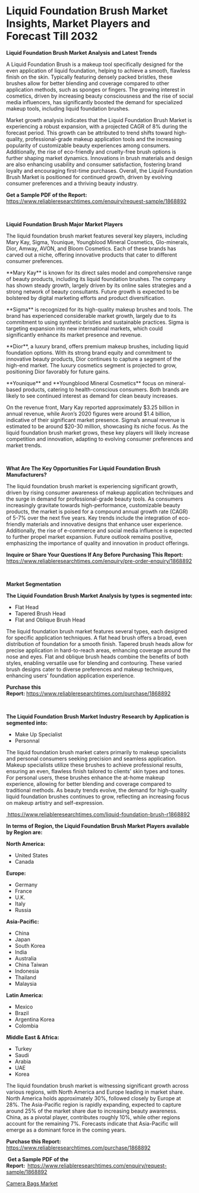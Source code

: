 <p><h1>Liquid Foundation Brush Market Insights, Market Players and Forecast Till 2032</h1></p><p><strong>Liquid Foundation Brush Market Analysis and Latest Trends</strong></p>
<p><p>A Liquid Foundation Brush is a makeup tool specifically designed for the even application of liquid foundation, helping to achieve a smooth, flawless finish on the skin. Typically featuring densely packed bristles, these brushes allow for better blending and coverage compared to other application methods, such as sponges or fingers. The growing interest in cosmetics, driven by increasing beauty consciousness and the rise of social media influencers, has significantly boosted the demand for specialized makeup tools, including liquid foundation brushes.</p><p>Market growth analysis indicates that the Liquid Foundation Brush Market is experiencing a robust expansion, with a projected CAGR of 8% during the forecast period. This growth can be attributed to trend shifts toward high-quality, professional-grade makeup application tools and the increasing popularity of customizable beauty experiences among consumers. Additionally, the rise of eco-friendly and cruelty-free brush options is further shaping market dynamics. Innovations in brush materials and design are also enhancing usability and consumer satisfaction, fostering brand loyalty and encouraging first-time purchases. Overall, the Liquid Foundation Brush Market is positioned for continued growth, driven by evolving consumer preferences and a thriving beauty industry.</p></p>
<p><strong>Get a Sample PDF of the Report:&nbsp;</strong> <a href="https://www.reliableresearchtimes.com/enquiry/request-sample/1868892?utm_campaign=2135&utm_medium=2&utm_source=Github&utm_content=ia&utm_term=05022025&utm_id=liquid-foundation-brush">https://www.reliableresearchtimes.com/enquiry/request-sample/1868892</a></p>
<p>&nbsp;</p>
<p><strong>Liquid Foundation Brush Major Market Players</strong></p>
<p><p>The liquid foundation brush market features several key players, including Mary Kay, Sigma, Younique, Youngblood Mineral Cosmetics, Glo-minerals, Dior, Amway, AVON, and Bloom Cosmetics. Each of these brands has carved out a niche, offering innovative products that cater to different consumer preferences.</p><p>**Mary Kay** is known for its direct sales model and comprehensive range of beauty products, including its liquid foundation brushes. The company has shown steady growth, largely driven by its online sales strategies and a strong network of beauty consultants. Future growth is expected to be bolstered by digital marketing efforts and product diversification.</p><p>**Sigma** is recognized for its high-quality makeup brushes and tools. The brand has experienced considerable market growth, largely due to its commitment to using synthetic bristles and sustainable practices. Sigma is targeting expansion into new international markets, which could significantly enhance its market presence and revenue.</p><p>**Dior**, a luxury brand, offers premium makeup brushes, including liquid foundation options. With its strong brand equity and commitment to innovative beauty products, Dior continues to capture a segment of the high-end market. The luxury cosmetics segment is projected to grow, positioning Dior favorably for future gains.</p><p>**Younique** and **Youngblood Mineral Cosmetics** focus on mineral-based products, catering to health-conscious consumers. Both brands are likely to see continued interest as demand for clean beauty increases.</p><p>On the revenue front, Mary Kay reported approximately $3.25 billion in annual revenue, while Avon’s 2020 figures were around $1.4 billion, indicative of their significant market presence. Sigma’s annual revenue is estimated to be around $20-30 million, showcasing its niche focus. As the liquid foundation brush market grows, these key players will likely increase competition and innovation, adapting to evolving consumer preferences and market trends.</p></p>
<p>&nbsp;</p>
<p><strong>What Are The Key Opportunities For Liquid Foundation Brush Manufacturers?</strong></p>
<p><p>The liquid foundation brush market is experiencing significant growth, driven by rising consumer awareness of makeup application techniques and the surge in demand for professional-grade beauty tools. As consumers increasingly gravitate towards high-performance, customizable beauty products, the market is poised for a compound annual growth rate (CAGR) of 5-7% over the next five years. Key trends include the integration of eco-friendly materials and innovative designs that enhance user experience. Additionally, the rise of e-commerce and social media influence is expected to further propel market expansion. Future outlook remains positive, emphasizing the importance of quality and innovation in product offerings.</p></p>
<p><strong>Inquire or Share Your Questions If Any Before Purchasing This Report:</strong> <a href="https://www.reliableresearchtimes.com/enquiry/pre-order-enquiry/1868892?utm_campaign=2135&utm_medium=2&utm_source=Github&utm_content=ia&utm_term=05022025&utm_id=liquid-foundation-brush">https://www.reliableresearchtimes.com/enquiry/pre-order-enquiry/1868892</a></p>
<p>&nbsp;</p>
<p><strong>Market Segmentation</strong></p>
<p><strong>The Liquid Foundation Brush Market Analysis by types is segmented into:</strong></p>
<p><ul><li>Flat Head</li><li>Tapered Brush Head</li><li>Flat and Oblique Brush Head</li></ul></p>
<p><p>The liquid foundation brush market features several types, each designed for specific application techniques. A flat head brush offers a broad, even distribution of foundation for a smooth finish. Tapered brush heads allow for precise application in hard-to-reach areas, enhancing coverage around the nose and eyes. Flat and oblique brush heads combine the benefits of both styles, enabling versatile use for blending and contouring. These varied brush designs cater to diverse preferences and makeup techniques, enhancing users' foundation application experience.</p></p>
<p><strong>Purchase this Report:&nbsp;</strong><a href="https://www.reliableresearchtimes.com/purchase/1868892?utm_campaign=2135&utm_medium=2&utm_source=Github&utm_content=ia&utm_term=05022025&utm_id=liquid-foundation-brush">https://www.reliableresearchtimes.com/purchase/1868892</a></p>
<p>&nbsp;</p>
<p><strong>The Liquid Foundation Brush Market Industry Research by Application is segmented into:</strong></p>
<p><ul><li>Make Up Specialist </li><li>Personnal</li></ul></p>
<p><p>The liquid foundation brush market caters primarily to makeup specialists and personal consumers seeking precision and seamless application. Makeup specialists utilize these brushes to achieve professional results, ensuring an even, flawless finish tailored to clients' skin types and tones. For personal users, these brushes enhance the at-home makeup experience, allowing for better blending and coverage compared to traditional methods. As beauty trends evolve, the demand for high-quality liquid foundation brushes continues to grow, reflecting an increasing focus on makeup artistry and self-expression.</p></p>
<p><a href="https://www.reliableresearchtimes.com/liquid-foundation-brush-r1868892?utm_campaign=2135&utm_medium=2&utm_source=Github&utm_content=ia&utm_term=05022025&utm_id=liquid-foundation-brush">&nbsp;https://www.reliableresearchtimes.com/liquid-foundation-brush-r1868892</a></p>
<p><strong>In terms of Region, the Liquid Foundation Brush Market Players available by Region are:</strong></p>
<p>
    <p> <strong> North America: </strong>
        <ul>
            <li>United States</li>
            <li>Canada</li>
        </ul>
        </p> 
    <p> <strong> Europe: </strong>
        <ul>
            <li>Germany</li>
            <li>France</li>
            <li>U.K.</li>
            <li>Italy</li>
            <li>Russia</li>
        </ul>
        </p> 
    <p> <strong> Asia-Pacific: </strong>
        <ul>
            <li>China</li>
            <li>Japan</li>
            <li>South Korea</li>
            <li>India</li>
            <li>Australia</li>
            <li>China Taiwan</li>
            <li>Indonesia</li>
            <li>Thailand</li>
            <li>Malaysia</li>
        </ul>
        </p> 
    <p> <strong> Latin America: </strong>
        <ul>
            <li>Mexico</li>
            <li>Brazil</li>
            <li>Argentina Korea</li>
            <li>Colombia</li>
        </ul>
        </p> 
    <p> <strong> Middle East & Africa: </strong>
        <ul>
            <li>Turkey</li>
            <li>Saudi</li>
            <li>Arabia</li>
            <li>UAE</li>
            <li>Korea</li>
        </ul>
    </p>
    </p>
<p><p>The liquid foundation brush market is witnessing significant growth across various regions, with North America and Europe leading in market share. North America holds approximately 30%, followed closely by Europe at 28%. The Asia-Pacific region is rapidly expanding, expected to capture around 25% of the market share due to increasing beauty awareness. China, as a pivotal player, contributes roughly 10%, while other regions account for the remaining 7%. Forecasts indicate that Asia-Pacific will emerge as a dominant force in the coming years.</p></p>
<p><strong>Purchase this Report: </strong><a href="https://www.reliableresearchtimes.com/purchase/1868892?utm_campaign=2135&utm_medium=2&utm_source=Github&utm_content=ia&utm_term=05022025&utm_id=liquid-foundation-brush">https://www.reliableresearchtimes.com/purchase/1868892</a></p>
<p>&nbsp;<strong>Get a Sample PDF of the Report:&nbsp;&nbsp;</strong><a href="https://www.reliableresearchtimes.com/enquiry/request-sample/1868892?utm_campaign=2135&utm_medium=2&utm_source=Github&utm_content=ia&utm_term=05022025&utm_id=liquid-foundation-brush">https://www.reliableresearchtimes.com/enquiry/request-sample/1868892</a></p>
<p><strong></strong></p>
<p><p><a href="https://github.com/AshikRahman991/Market-Research-Report-List-1/blob/main/camera-bags-market.md?utm_campaign=2135&utm_medium=2&utm_source=Github&utm_content=ia&utm_term=05022025&utm_id=liquid-foundation-brush">Camera Bags Market</a></p></p>